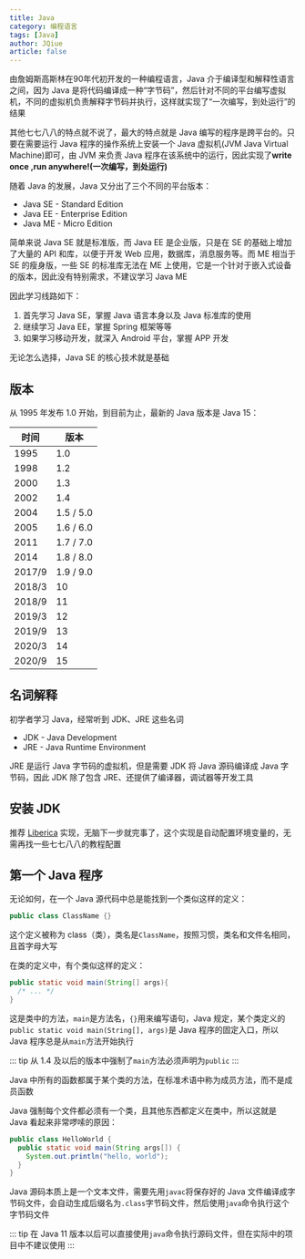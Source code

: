 ```yaml
---
title: Java
category: 编程语言
tags: [Java]
author: JQiue
article: false
---
```


由詹姆斯高斯林在90年代初开发的一种编程语言，Java 介于编译型和解释性语言之间，因为 Java 是将代码编译成一种“字节码”，然后针对不同的平台编写虚拟机，不同的虚拟机负责解释字节码并执行，这样就实现了“一次编写，到处运行”的结果

其他七七八八的特点就不说了，最大的特点就是 Java 编写的程序是跨平台的。只要在需要运行 Java 程序的操作系统上安装一个 Java 虚拟机(JVM Java Virtual Machine)即可，由 JVM 来负责 Java 程序在该系统中的运行，因此实现了**write once ,run anywhere!(一次编写，到处运行)**

随着 Java 的发展，Java 又分出了三个不同的平台版本：

+ Java SE - Standard Edition
+ Java EE - Enterprise Edition
+ Java ME - Micro Edition

简单来说 Java SE 就是标准版，而 Java EE 是企业版，只是在 SE 的基础上增加了大量的 API 和库，以便于开发 Web 应用，数据库，消息服务等。而 ME 相当于 SE 的瘦身版，一些 SE 的标准库无法在 ME 上使用，它是一个针对于嵌入式设备的版本，因此没有特别需求，不建议学习 Java ME

因此学习线路如下：

1. 首先学习 Java SE，掌握 Java 语言本身以及 Java 标准库的使用
2. 继续学习 Java EE，掌握 Spring 框架等等
3. 如果学习移动开发，就深入 Android 平台，掌握 APP 开发

无论怎么选择，Java SE 的核心技术就是基础

## 版本

从 1995 年发布 1.0 开始，到目前为止，最新的 Java 版本是 Java 15：

时间|版本
---|---
1995|1.0
1998|1.2
2000|1.3
2002|1.4
2004|1.5 / 5.0
2005|1.6 / 6.0
2011|1.7 / 7.0
2014|1.8 / 8.0
2017/9|1.9 / 9.0
2018/3|10
2018/9|11
2019/3|12
2019/9|13
2020/3|14
2020/9|15

## 名词解释

初学者学习 Java，经常听到 JDK、JRE 这些名词

+ JDK - Java Development
+ JRE - Java Runtime Environment

JRE 是运行 Java 字节码的虚拟机，但是需要 JDK 将 Java 源码编译成 Java 字节码，因此 JDK 除了包含 JRE、还提供了编译器，调试器等开发工具

## 安装 JDK

推荐 [Liberica](https://bell-sw.com/pages/downloads/#/java-11-lts) 实现，无脑下一步就完事了，这个实现是自动配置环境变量的，无需再找一些七七八八的教程配置

## 第一个 Java 程序

无论如何，在一个 Java 源代码中总是能找到一个类似这样的定义：

```java
public class ClassName {}
```

这个定义被称为 class（类），类名是`ClassName`，按照习惯，类名和文件名相同，且首字母大写

在类的定义中，有个类似这样的定义：

```java
public static void main(String[] args){
  /* ... */
}
```

这是类中的方法，`main`是方法名，`{}`用来编写语句，Java 规定，某个类定义的`public static void main(String[], args)`是 Java 程序的固定入口，所以 Java 程序总是从`main`方法开始执行

::: tip
从 1.4 及以后的版本中强制了`main`方法必须声明为`public`
:::

Java 中所有的函数都属于某个类的方法，在标准术语中称为成员方法，而不是成员函数

Java 强制每个文件都必须有一个类，且其他东西都定义在类中，所以这就是 Java 看起来非常啰嗦的原因：

```java
public class HelloWorld {
  public static void main(String args[]) {
    System.out.println("hello, world");
  }
}

```

Java 源码本质上是一个文本文件，需要先用`javac`将保存好的 Java 文件编译成字节码文件，会自动生成后缀名为`.class`字节码文件，然后使用`java`命令执行这个字节码文件

::: tip
在 Java 11 版本以后可以直接使用`java`命令执行源码文件，但在实际中的项目中不建议使用
:::
